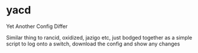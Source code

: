 # yacd
Yet Another Config Differ

Similar thing to rancid, oxidized, jazigo etc, just bodged together as a simple script to log onto a switch, download the config and show any changes
